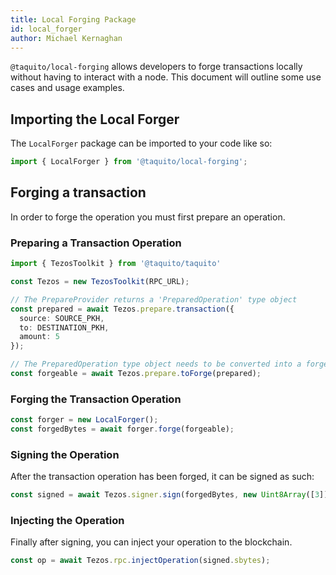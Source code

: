 ```yaml
---
title: Local Forging Package
id: local_forger
author: Michael Kernaghan
---
```

`@taquito/local-forging` allows developers to forge transactions locally without having to interact with a node. This document will outline some use cases and usage examples.

## Importing the Local Forger
The `LocalForger` package can be imported to your code like so:
```typescript
import { LocalForger } from '@taquito/local-forging';
```

## Forging a transaction
In order to forge the operation you must first prepare an operation. 

### Preparing a Transaction Operation
```typescript
import { TezosToolkit } from '@taquito/taquito'

const Tezos = new TezosToolkit(RPC_URL);

// The PrepareProvider returns a 'PreparedOperation' type object
const prepared = await Tezos.prepare.transaction({
  source: SOURCE_PKH,
  to: DESTINATION_PKH,
  amount: 5
});

// The PreparedOperation type object needs to be converted into a forgeable type (ForgeParams)
const forgeable = await Tezos.prepare.toForge(prepared);
```

### Forging the Transaction Operation
```typescript
const forger = new LocalForger();
const forgedBytes = await forger.forge(forgeable);
```

### Signing the Operation
After the transaction operation has been forged, it can be signed as such:
```typescript
const signed = await Tezos.signer.sign(forgedBytes, new Uint8Array([3]))
```

### Injecting the Operation
Finally after signing, you can inject your operation to the blockchain.

```typescript
const op = await Tezos.rpc.injectOperation(signed.sbytes);
```